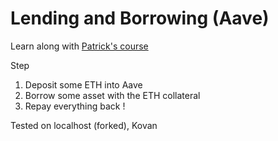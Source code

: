# Lending and Borrowing (Aave)

Learn along with [Patrick's course](https://www.youtube.com/watch?v=M576WGiDBdQ&t=31833s)

Step

1. Deposit some ETH into Aave
2. Borrow some asset with the ETH collateral
3. Repay everything back !

Tested on localhost (forked), Kovan
